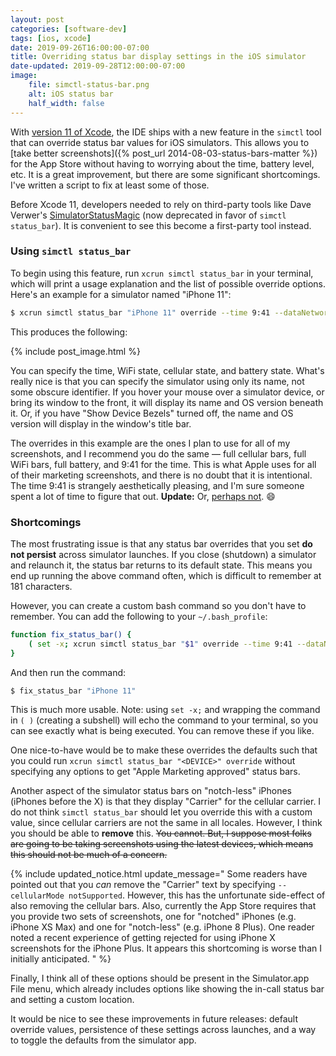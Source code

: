 ```yaml
---
layout: post
categories: [software-dev]
tags: [ios, xcode]
date: 2019-09-26T16:00:00-07:00
title: Overriding status bar display settings in the iOS simulator
date-updated: 2019-09-28T12:00:00-07:00
image:
    file: simctl-status-bar.png
    alt: iOS status bar
    half_width: false
---
```


With [version 11 of Xcode](https://developer.apple.com/documentation/xcode_release_notes/xcode_11_release_notes), the IDE ships with a new feature in the `simctl` tool that can override status bar values for iOS simulators. This allows you to [take better screenshots]({% post_url 2014-08-03-status-bars-matter %}) for the App Store without having to worrying about the time, battery level, etc. It is a great improvement, but there are some significant shortcomings. I've written a script to fix at least some of those.

<!--excerpt-->

Before Xcode 11, developers needed to rely on third-party tools like Dave Verwer's [SimulatorStatusMagic](https://github.com/shinydevelopment/SimulatorStatusMagic) (now deprecated in favor of `simctl status_bar`). It is convenient to see this become a first-party tool instead.

### Using `simctl status_bar`

To begin using this feature, run `xcrun simctl status_bar` in your terminal, which will print a usage explanation and the list of possible override options. Here's an example for a simulator named "iPhone 11":

```bash
$ xcrun simctl status_bar "iPhone 11" override --time 9:41 --dataNetwork wifi --wifiMode active --wifiBars 3 --cellularMode active --cellularBars 4 --batteryState charged --batteryLevel 100
```

This produces the following:

{% include post_image.html %}

You can specify the time, WiFi state, cellular state, and battery state. What's really nice is that you can specify the simulator using only its name, not some obscure identifier. If you hover your mouse over a simulator device, or bring its window to the front, it will display its name and OS version beneath it. Or, if you have "Show Device Bezels" turned off, the name and OS version will display in the window's title bar.

The overrides in this example are the ones I plan to use for all of my screenshots, and I recommend you do the same &mdash; full cellular bars, full WiFi bars, full battery, and 9:41 for the time. This is what Apple uses for all of their marketing screenshots, and there is no doubt that it is intentional. The time 9:41 is strangely aesthetically pleasing, and I'm sure someone spent a lot of time to figure that out. **Update:** Or, [perhaps not](https://www.engadget.com/2014/04/14/why-9-41-am-is-the-always-the-time-displayed-on-iphones-and-ipad/). 😄

### Shortcomings

The most frustrating issue is that any status bar overrides that you set **do not persist** across simulator launches. If you close (shutdown) a simulator and relaunch it, the status bar returns to its default state. This means you end up running the above command often, which is difficult to remember at 181 characters.

However, you can create a custom bash command so you don't have to remember. You can add the following to your `~/.bash_profile`:

```bash
function fix_status_bar() {
    ( set -x; xcrun simctl status_bar "$1" override --time 9:41 --dataNetwork wifi --wifiMode active --wifiBars 3 --cellularMode active --cellularBars 4 --batteryState charged --batteryLevel 100 )
}
```

And then run the command:

```bash
$ fix_status_bar "iPhone 11"
```

This is much more usable. Note: using `set -x;` and wrapping the command in `( )` (creating a subshell) will echo the command to your terminal, so you can see exactly what is being executed. You can remove these if you like.

One nice-to-have would be to make these overrides the defaults such that you could run `xcrun simctl status_bar "<DEVICE>" override` without specifying any options to get "Apple Marketing approved" status bars.

Another aspect of the simulator status bars on "notch-less" iPhones (iPhones before the X) is that they display "Carrier" for the cellular carrier. I do not think `simctl status_bar` should let you override this with a custom value, since cellular carriers are not the same in all locales. However, I think you should be able to **remove** this. ~~You cannot. But, I suppose most folks are going to be taking screenshots using the latest devices, which means this should not be much of a concern.~~

{% include updated_notice.html
update_message="
Some readers have pointed out that you *can* remove the \"Carrier\" text by specifying `--cellularMode notSupported`. However, this has the unfortunate side-effect of also removing the cellular bars. Also, currently the App Store requires that you provide two sets of screenshots, one for \"notched\" iPhones (e.g. iPhone XS Max) and one for \"notch-less\" (e.g. iPhone 8 Plus). One reader noted a recent experience of getting rejected for using iPhone X screenshots for the iPhone Plus. It appears this shortcoming is worse than I initially anticipated.
" %}

Finally, I think all of these options should be present in the Simulator.app File menu, which already includes options like showing the in-call status bar and setting a custom location.

It would be nice to see these improvements in future releases: default override values, persistence of these settings across launches, and a way to toggle the defaults from the simulator app.
